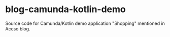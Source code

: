 # blog-camunda-kotlin-demo
Source code for Camunda/Kotlin demo application "Shopping" mentioned in Accso blog.
